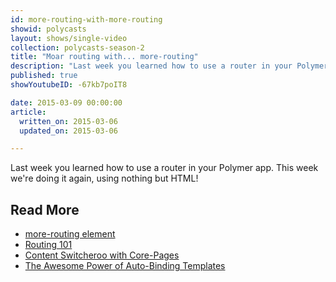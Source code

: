 ```yaml
---
id: more-routing-with-more-routing
showid: polycasts
layout: shows/single-video
collection: polycasts-season-2
title: "Moar routing with... more-routing"
description: "Last week you learned how to use a router in your Polymer app. This week we're doing it again, using nothing but HTML!"
published: true
showYoutubeID: -67kb7poIT8

date: 2015-03-09 00:00:00
article:
  written_on: 2015-03-06
  updated_on: 2015-03-06

---
```


Last week you learned how to use a router in your Polymer app. This week we're doing it again, using nothing but HTML!

## Read More

- [more-routing element](https://github.com/polymore/more-routing)
- [Routing 101](https://developers.google.com/web/shows/polycasts/season-2/routing-101)
- [Content Switcheroo with Core-Pages](https://developers.google.com/web/shows/polycasts/season-2/content-switcheroo)
- [The Awesome Power of Auto-Binding Templates](https://developers.google.com/web/shows/polycasts/season-2/awesome-power-of-auto-binding)
